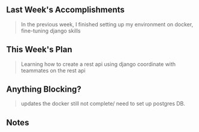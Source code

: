 ## Last Week's Accomplishments
> In the previous week, I finished setting up my environment on docker, fine-tuning django skills


## This Week's Plan

> Learning how to create a rest api using django
> coordinate with teammates on the rest api

## Anything Blocking?

> updates the docker still not complete/ need to set up postgres DB.

## Notes
